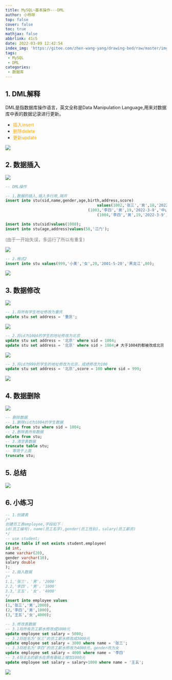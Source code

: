 ```yaml
---
title: MySQL~基本操作---DML
author: 小杨呀
top: false
cover: false
toc: true
mathjax: false
abbrlink: 41c5
date: 2022-03-09 12:42:54
index_img: 'https://gitee.com/zhen-wang-yang/drawing-bed/raw/master/imge/thumb-1920-65078.jpg'
tags:
 - MySQL
 - DML
categories:
 - 数据库
---
```


## 1.  DML解释

DML是指数据库操作语言，英文全称是Data Manipulation Language,用来对数据库中表的数据记录进行更新。

- <font color='orange'>插入insert</font>
- <font color='orange'>删除delete</font>
- <font color='orange'>更新update</font>

![](https://gitee.com/zhen-wang-yang/drawing-bed/raw/master/imge/b2Rly8.png)

## 2.  数据插入

![](https://gitee.com/zhen-wang-yang/drawing-bed/raw/master/imge/bRQATs.png)

```sql
-- DML操作

-- 1.数据的插入,插入多行用,隔开
insert into stu(sid,name,gender,age,birth,address,score)
										values(1002,'张三','男',18,'2022-3-9','中山',69.4),
									(1003,'李四','男',19,'2022-3-9','中山',80.4),
										(1004,'李四','男',19,'2022-3-9','中山',80.4);

insert into stu(sid)values(1008);
insert into stu(age,address)values(50,'江门');
```

<font color='grey'>(由于一开始失误，多运行了所以有重复)</font>

![](https://gitee.com/zhen-wang-yang/drawing-bed/raw/master/imge/bR3K6f.png)

```sql
-- 2.格式2
insert into stu values(999,'小美','女',20,'2001-5-20','黑龙江',80);
```

![](https://gitee.com/zhen-wang-yang/drawing-bed/raw/master/imge/bfVTV1.png)

## 3.  数据修改

![](https://gitee.com/zhen-wang-yang/drawing-bed/raw/master/imge/bfVqPK.png)

```sql
-- 1.将所有学生地址修改为重庆
update stu set address = '重庆';
```

![](https://gitee.com/zhen-wang-yang/drawing-bed/raw/master/imge/bfZoQg.png)

```sql
-- 2.将id为1004的学生的地址修改为北京
update stu set address = '北京' where sid = 1004;
update stu set address = '北京' where sid > 1004;# 大于1004的都被改成北京
```

![](https://gitee.com/zhen-wang-yang/drawing-bed/raw/master/imge/bfeXBd.png)

```sql
-- 3.将id为999的学生的地址修改为北京，成绩修改为100
update stu set address = '北京',score = 100 where sid = 999;
```

![](https://gitee.com/zhen-wang-yang/drawing-bed/raw/master/imge/bfmEHs.png)

## 4.  数据删除

![](https://gitee.com/zhen-wang-yang/drawing-bed/raw/master/imge/bfm5rQ.png)

```sql
-- 删除数据
-- 1.删除sid为1004的学生数据
delete from stu where sid = 1004;
-- 2.删除表所有数据
delete from stu;
-- 3.清空表数据
truncate table stu;
-- 等效于上面
truncate stu;
```

## 5.  总结

![](https://gitee.com/zhen-wang-yang/drawing-bed/raw/master/imge/bfuuXF.png)

## 6.  小练习

```sql
-- 1.创建表
/*
创建员工表employee,字段如下：
id(员工编号)，name(员工名字),gender(员工性别)，salary(员工薪资)
*/
-- use student;
create table if not exists student.employee(
id int,
name varchar(20),
gender varchar(10),
salary double
);
-- 2.插入数据
/*
1.1,'张三'，'男'，'2000'
2.2,'李四'，'男'，'1000'
3.3,'王五'，'女'，'4000'
*/
insert into employee values
(1,'张三','男',2000),
(2,'李四','男',1000),
(3,'王五','女',4000);

-- 3.修改表数据
-- 3.1将所有员工薪水修改成5000元
update employee set salary = 5000; 
-- 3.2将姓名为‘张三’的员工薪水修改成3000元
update employee set salary = 3000 where name = '张三';
-- 3.3将姓名为‘李四’的员工薪水修改为4000元，gender改为女
update employee set salary = 4000 where name = '李四'
-- 3.4将王五的薪水在原有基础上增加1000元
update employee set salary = salary+1000 where name = '王五';

```

![](https://gitee.com/zhen-wang-yang/drawing-bed/raw/master/imge/b5jpCj.png)

